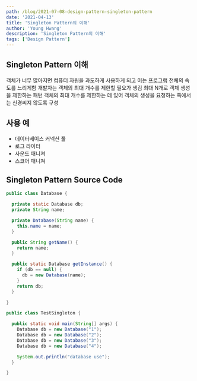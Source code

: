 ```yaml
---
path: /blog/2021-07-08-design-pattern-singleton-pattern
date: '2021-04-13'
title: 'Singleton Pattern의 이해'
author: 'Young Hwang'
description: 'Singleton Pattern의 이해'
tags: ['Design Pattern']
---
```


## Singleton Pattern 이해

객체가 너무 많아지면 컴퓨터 자원을 과도하게 사용하게 되고 이는 프로그램 전체의 속도를 느리게함
개발자는 객체의 최대 개수를 제한할 필요가 생김
최대 N개로 객체 생성을 제한하는 패턴
객체의 최대 개수를 제한하는 데 있어 객체의 생성을 요청하는 쪽에서는 신경씨지 않도록 구성

## 사용 예

- 데이터베이스 커넥션 풀
- 로그 라이터
- 사운드 매니져
- 스코어 매니져

## Singleton Pattern Source Code

```java
public class Database {

  private static Database db;
  private String name;

  private Database(String name) {
    this.name = name;
  }

  public String getName() {
    return name;
  }

  public static Database getInstance() {
    if (db == null) {
      db = new Database(name);
    }
    return db;
  }

}

public class TestSingleton {

  public static void main(String[] args) {
    Database db = new Database("1");
    Database db = new Database("2");
    Database db = new Database("3");
    Database db = new Database("4");

    System.out.println("database use");
  }

}
```
